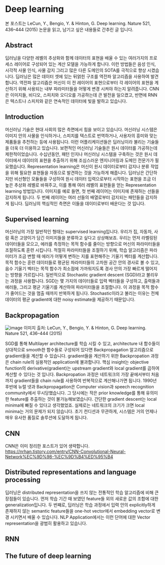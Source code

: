 # Deep learning
본 포스트는 LeCun, Y., Bengio, Y. & Hinton, G. Deep learning. Nature 521, 436–444 (2015) 논문을 읽고, 남기고 싶은 내용들로 간추린 글 입니다. 

## Abstract
딥러닝을 다양한 레벨의 추상화와 함께 데이터의 표현을 배울 수 있는 여러가지의 프로세스 레이어로 구성되어 있는 계산 모델을 가능하게 합니다. 이런 방법들은 음성 인식, 시각적 사물 인식, 사물 감지 그리고 많은 다른 도메인의 SOTA를 극적으로 향상 시켰습니다. 딥러닝은 많은 데이터 셋에 있는 뒤얽힌 구조를 역전파 알고리즘을 사용하여 발견합니다. 역전파 알고리즘은 머신이 이 전 레이어의 표현으로부터 각 레이어의 표현을 계산하기 위해 사용되는 내부 파라미터들을 어떻게 변경 시켜야 하는지 알려줍니다. CNN은 이미지들, 비디오, 스피치와 오디오를 가공하는데 큰 발전을 일으켰고, 반면에 RNN은 텍스트나 스피치와 같은 연속적인 데이터에 빛을 발하고 있습니다.


## Introduction
머신러닝 기술은 현대 사회의 많은 측면에서 힘을 보이고 있습니다. 머신러닝 시스템은 이미지 안의 사물을 인식하거나, 스피치를 텍스트로 번역하거나, 사용자의 흥미와 맞는 제품들을 추천하는 등에 사용됩니다. 이런 어플리케이션들은 딥러닝이라 불리는 기술들을 더욱 더 이용하고 있습니다.
보편적인 머신러닝 기술들은 원시 데이터를 가공하는데 제한적이었습니다. 수십년동안, 패턴 인지나 머신러닝 시스템을 구축하는 것은 원시 데이터에서 데이터의 표현을 추출하기 위해 조심스러운 엔지니어링과 도메인 전문가가 필요했습니다.
Representation learning은 머신이 원시 데이터로부터 감지나 분류 작업을 위해 필요한 표현들을 자동으로 발견하는 것을 가능하게 해줍니다. 딥러닝은 간단하지만 비선형인 모듈들을 구성하여 원시 데이터 입력으로부터 시작하는 표현을 조금 더 높은 추상화 레벨로 바꿔주고, 이를 통해 여러 레벨의 표현들을 얻는 Representation learning 방법입니다. 이미지를 예로 들면, 첫 번째 레이어는 이미지에 존재하는 선들을 감지하게 됩니다. 두 번째 레이어는 여러 선들의 배열로부터 감지되는 패턴들을 감지하게 됩니다. 딥러닝의 핵심적인 측면은 이들을 데이터로부터 배운다는 것 입니다.

## Supervised learning
머신러닝의 가장 일반적인 형태는 supervised learning입니다. 우리가 집, 자동차, 사람 혹은 고양이가 담긴 이미지들을 분류하고 싶다고 상상해보죠. 우리는 먼저 라벨링된 데이터들을  모으고, 에러를 측정하는 목적 함수를 줄이는 방향으로 머신의 파라미터들을 조절하도록 훈련 시킵니다.
적절히 파라미터들을 조절하기 위해, 학습 알고리즘은 파라미터가 조금 변할 때 에러가 어떻게 변하는 지를 표현해주는 기울기 벡터를 계산합니다. 목적 함수는 훈련 데이터들로 평균된 파라미터들의 고차원 공간 안의 경사로 볼 수 있고, 음수 기울기 벡터는 목적 함수가 최소점에 가까워지도록 경사 안의 가장 빠르게 떨어지는 방향을 가르킵니다.
일반적으로 Stochastic gradient descent (SGD)라고 불리우는 과정을 사용합니다. SGD는 몇 가지의 데이터들로 입력 벡터들을 구성하고, 출력들과 에러들, 그리고 평균 기울기를 계산하여 파라미터들을 조절합니다. 이 과정을 목적 함수가 줄어드는 것을 멈출 때까지 반복하게 됩니다. Stochastic이라고 불리는 이유는 전체 데이터의 평균 gradient에 대한 noisy estimate을 제공하기 때문입니다.

## Backpropagation
![image](https://user-images.githubusercontent.com/11609881/112597276-4587fd00-8e50-11eb-9ddb-0b4b3066984a.png)
이미지 출처: LeCun, Y., Bengio, Y. & Hinton, G. Deep learning. Nature 521, 436–444 (2015) 

SGD를 통해 Multilayer architecture를 학습 시킬 수 있고, architecture 내 함수들이 상대적으로 smooth한 함수들로 구성되어 있다면 Backpropagation 알고리즘으로 gradient들을 계산할 수 있습니다.
gradient들을 계산하기 위한 Backpropation 과정은 chain rule의 실용적인 application에 불과합니다. 핵심 insight는 objective function의 derivative(gradient)는 upstream gradient와 local gradient를 곱하여 계산할 수 있다는 것 입니다.  Backpropation 과정은 네트워크의 가장 끝에서부터 처음까지 gradient들을 chain rule를 사용하여 반복적으로 계산해나가면 됩니다.
1990년 후반에 뉴럴 넷과 Backpropagation은 Computer vision과 speech recognition community에서 무시당했습니다. 그 당시에는 작은 prior knowledge를 통해 유의미한 feature를 추출하는 것이 불가능해보였습니다. 간단한 gradient descent는 local minima에 빠질 수 있다고 생각했었죠.
실제로는 네트워크의 크기가 크면 local minima는 거의 문제가 되지 않습니다. 초기 컨디션과 무관하게, 시스템은 거의 언제나 매우 유사한 품질로 솔루션에 도달하게 됩니다. 

## CNN
CNN은 이미 정리한 포스트가 있어 생략합니다.
https://nrhan.tistory.com/entry/CNN-Convolutional-Neural-Network%EC%9D%98-%EC%9D%B4%ED%95%B4
## Distributed representations and language processing
딥러닝은 distributed representation을 쓰지 않는 전통적인 학습 알고리즘에 비해 큰 장점들이 있습니다. 먼저 학습 기간 때 보였던 feature들 외의 새로운 값의 조합에 대한 generalization입니다.  두 번째로,  딥러닝은 학습 과정에서 입력 안의 explicitly하게 존재하지 않는 semantic feature들을 one-hot vector에서 embedding vector로 변경 시키면서 배울 수 있습니다. NLP Application에서는 이런 단어에 대한  Vector representation을 광범히 활용하고 있습니다.
## RNN
## The future of deep learning
<!--stackedit_data:
eyJoaXN0b3J5IjpbNTQzODY5NDgsMTczOTg0MjQyNCwtMjAxNj
MzNjg0LDkyMjIzMjc4OCwtOTU5MDMyNjYwLC0xMDU2NTAzNDE0
LDY5ODM0MDQ2Miw0Njg3MzMzMjcsLTE2MTI4OTA1NzEsLTI5MT
U0NDIxOCwtMTc2MjAzNDQ1LC0xNDYwNzY2MTgxLDEzMzg0MTYx
ODAsLTEyNDU3MDE2NDFdfQ==
-->